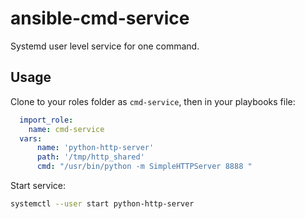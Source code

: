 # ansible-cmd-service

Systemd user level service for one command.

## Usage

Clone to your roles folder as `cmd-service`, then in your playbooks file:

```yaml
  import_role:
    name: cmd-service
  vars:
      name: 'python-http-server'
      path: '/tmp/http_shared'
      cmd: "/usr/bin/python -m SimpleHTTPServer 8888 "
```

Start service:

```sh
systemctl --user start python-http-server
```

